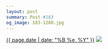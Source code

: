 ```yaml
---
layout: post
summary: Post #183
og_image: 183-1280.jpg
---
```


<p>
  <time><a href="/183">{{ page.date | date: "%B %e, %Y" }}</a></time>
  <a href="/183"><img src="{{ site.assets_url }}/183-640.jpg" srcset="{{ site.assets_url }}/183-1280.jpg 1280w, {{ site.assets_url }}/183-960.jpg 960w, {{ site.assets_url }}/183-640.jpg 640w, {{ site.assets_url }}/183-320.jpg 320w" sizes="(min-width: 700px) 50vw, calc(100vw - 2rem)" /></a>
</p>

